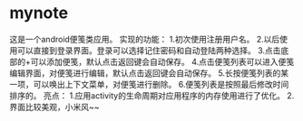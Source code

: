 # mynote
这是一个android便笺类应用。 实现的功能： 1.初次使用注册用户名。 2.以后使用可以直接到登录界面。登录可以选择记住密码和自动登陆两种选择。 3.点击底部的+可以添加便笺，默认点击返回键会自动保存。 4.点击便笺列表可以进入便笺编辑界面，对便笺进行编辑，默认点击返回键会自动保存。 5.长按便笺列表的某一项，可以唤出上下文菜单，对便笺进行删除。 6.便笺列表是按照最后修改时间排序的。  亮点： 1.应用activity的生命周期对应用程序的内存使用进行了优化。 2.界面比较美观，小米风~~
